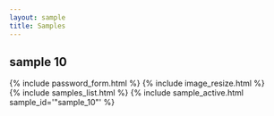 ```yaml
---
layout: sample
title: Samples
---
```

<div id="wrapper">
<div id="content_area">
<div id="content_body">

<div id="sample">
<h2>sample 10</h2>
{% include password_form.html %}
{% include image_resize.html %}
<div id="placeholder1"></div>
<div id="placeholder2"></div>
<div id="placeholder3"></div>
</div>

</div>
</div>
{% include samples_list.html %}
{% include sample_active.html sample_id='"sample_10"' %}
</div>

<script type="text/javascript">
function growImages() {
	 growImage('#img1');
	 growImage('#img2');
	 growImage('#img3');
}

function shrinkImages() {
	 shrinkImage('#img1');
	 shrinkImage('#img2');
	 shrinkImage('#img3');
}

function decryptAllImages() {
        setFeedback('Decrypting ...');
	var password = document.getElementById('password').value;
	var def1 = decryptAndDisplaySingleImage('/jeremyclough/assets/images/samples/SAMP-652-1.jpg.encrypted',password,'placeholder1','img1');
	def1.fail(function(err) {
		setFeedback(err);
	});
	def1.done(function() {
		var def2 = decryptAndDisplaySingleImage('/jeremyclough/assets/images/samples/SAMP-652-2.jpg.encrypted',password,'placeholder2','img2');
		def2.fail(function(err) {
			setFeedback(err);	
		});
		def2.done(function() {
			var def3 = decryptAndDisplaySingleImage('/jeremyclough/assets/images/samples/SAMP-652-3.jpg.encrypted',password,'placeholder3','img3');
			def3.fail(function(err) {
				setFeedback(err);
			});
			def3.done(function() {
				$("#form_password").toggle();		// Hide the password form.
				$('.fadein').toggle('slow');		// Un-hide the images.
				$("#sample_resize_buttons").toggle();	// Un-hide image resize buttons.
			});
		});
	});
}
</script>

